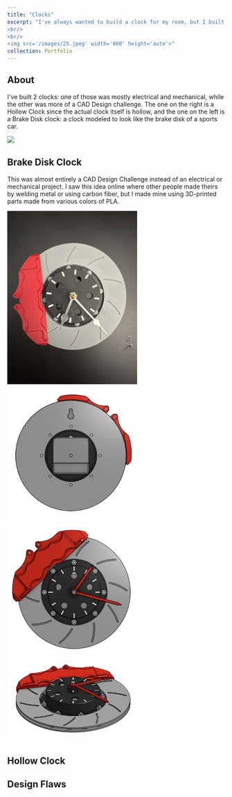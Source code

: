 ```yaml
---
title: "Clocks"
excerpt: "I've always wanted to build a clock for my room, but I built not one but two clocks. Here are the 2 clocks I built!
<br/>
<br/>
<img src='/images/25.jpeg' width='800' height='auto'>"
collection: Portfolio
---
```

## About
I've built 2 clocks: one of those was mostly electrical and mechanical, while the other was more of a CAD Design challenge. The one on the right is a Hollow Clock since the actual clock itself is hollow, and the one on the left is a Brake Disk clock: a clock modeled to look like the brake disk of a sports car.
<p></p>
<img src='/images/25.jpeg' width='400' height='auto'>

## Brake Disk Clock
This was almost entirely a CAD Design Challenge instead of an electrical or mechanical project. I saw this idea online where other people made theirs by welding metal or using carbon fiber, but I made mine using 3D-printed parts made from various colors of PLA. 
<p></p>
<img src='/images/24.jpeg' width='300' height='auto'>
<img src='/images/20.png' width='300' height='auto'>
<img src='/images/21.png' width='300' height='auto'>
<img src='/images/22.png' width='300' height='auto'>


## Hollow Clock

## Design Flaws

<p></p>


